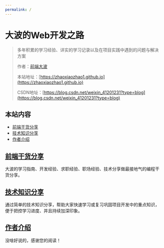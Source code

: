 ```yaml
---
permalink: /
---
```


# 大波的Web开发之路

> 多年积累的学习经验、详实的学习记录以及在项目实践中遇到的问题与解决方案
>
> 作者：[前端大波](https://zhaoxiaozhao1.github.io/%E4%BD%9C%E8%80%85/#%E4%B8%AA%E4%BA%BA%E4%BB%8B%E7%BB%8D)
>
> 本站地址：[https://zhaoxiaozhao1.github.io](https://zhaoxiaozhao1.github.io)
>
> CSDN地址：[https://blog.csdn.net/weixin_41201231?type=blog](https://blog.csdn.net/weixin_41201231?type=blog)

## 本站内容

- [前端干货分享](/干货分享)
- [技术知识分享](/知识碎片)
- [作者介绍](/作者)


## [前端干货分享](/干货分享)

大波的学习指南、开发经验、求职经验、职场经验、技术分享做最接地气的编程干货分享。

## [技术知识分享](/知识碎片)

通过简单的技术知识分享，帮助大家快速学习或复习巩固项目开发中的重点知识，便于把控学习进度、并且持续加深印象。

## [作者介绍](/作者)

没啥好说的，感谢您的阅读！
